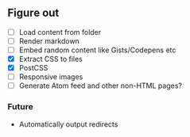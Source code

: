 ## Figure out

* [ ] Load content from folder
* [ ] Render markdown
* [ ] Embed random content like Gists/Codepens etc
* [x] Extract CSS to files
* [x] PostCSS
* [ ] Responsive images
* [ ] Generate Atom feed and other non-HTML pages?

### Future

* Automatically output redirects
